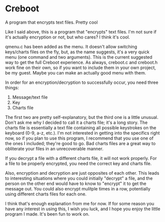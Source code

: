 # Creboot
A program that encrypts text files. Pretty cool

Like I said above, this is a program that "encrypts" text files. I'm not sure if it's actually encryption or not, but who cares? I think it's cool.

qmenu.c has been added as the menu. It doesn't allow switching keys/charts files on the fly, but, as the name suggests, it's a very quick menu 
(one command and two arguments). This is the current suggested way to get the full Creboot experience. As always, creboot.c and creboot.h work 
fine on their own, so if you want to include them in your own project, be my guest. Maybe you can make an actually good menu with them.

In order for an encryption/decryption to successfully occur, you need three things:
1. Message/text file
2. Key
3. Charts file

The first two are pretty self-explanatory, but the third one is a little unusual. Don't ask me why I decided to call it a charts file; it's a long story. 
The charts file is essentially a text file containing all possible keystrokes on the keyboard (0-9, a-z, etc.). I'm not interested in getting into the 
specifics right now, so if you plan to use this program, I recommend that you use one of the ones I included; they're good to go. Bad charts files are 
a great way to obliterate your files in an unrecoverable manner. 

If you decrypt a file with a different charts file, it will not work properly. For a file to be properly encrypted, you need the correct key and charts 
file.

Also, encryption and decryption are just opposites of each other. This leads to interesting situations where you could initially "decrypt" a file, and the 
person on the other end would have to know to "encrypt" it to get the message out. You could also encrypt mulitple times in a row, potentially using 
different charts files for each one.

I think that's enough explanation from me for now. If for some reason you have any interest in using this, I wish you luck, and I hope you enjoy 
the little program I made. It's been fun to work on.
